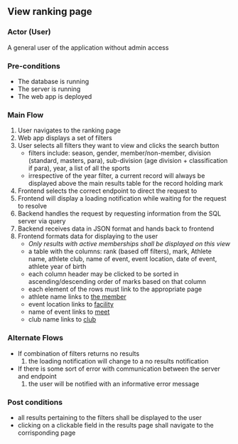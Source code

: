 ## View ranking page

### Actor (User)
A general user of the application without admin access

### Pre-conditions
- The database is running
- The server is running
- The web app is deployed

### Main Flow
1. User navigates to the ranking page
2. Web app displays a set of filters
3. User selects all filters they want to view and clicks the search button
    - filters include: season, gender, member/non-member, division (standard, masters, para), sub-division (age division + classification if para), year, a list of all the sports
    - irrespective of the year filter, a current record will always be displayed above the main results table for the record holding mark
4. Frontend selects the correct endpoint to direct the request to
5. Frontend will display a loading notification while waiting for the request to resolve
6. Backend handles the request by requesting information from the SQL server via query
7. Backend receives data in JSON format and hands back to frontend
8. Frontend formats data for displaying to the user
    - *Only results with active memberships shall be displayed on this view*
    - a table with the columns: rank (based off filters), mark, Athlete name, athlete club, name of event, event location, date of event, athlete year of birth
    - each column header may be clicked to be sorted in ascending/descending order of marks based on that column
    - each element of the rows must link to the appropriate page 
    - athlete name links to [the member](https://github.com/sunnehh/AthleticsOntario/blob/main/documentation/use_cases/Pages/Members_Page_Individual.md)
    - event location links to [facility](https://github.com/sunnehh/AthleticsOntario/blob/main/documentation/use_cases/Pages/Facilities_Page_Individual.md)
    - name of event links to [meet](https://github.com/sunnehh/AthleticsOntario/blob/main/documentation/use_cases/Pages/Meets_Page_Individual.md)
    - club name links to [club](https://github.com/sunnehh/AthleticsOntario/blob/main/documentation/use_cases/Pages/Clubs_Page_Individual)

### Alternate Flows
- If combination of filters returns no results
  1. the loading notification will change to a no results notification 
- If there is some sort of error with communication between the server and endpoint
  1. the user will be notified with an informative error message

### Post conditions
- all results pertaining to the filters shall be displayed to the user
- clicking on a clickable field in the results page shall navigate to the corrisponding page
